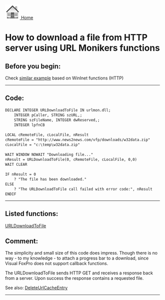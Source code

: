 [<img src="../images/home.png"> Home ](https://github.com/VFPX/Win32API)  

# How to download a file from HTTP server using URL Monikers functions

## Before you begin:
Check [similar example](sample_110.md) based on WinInet functions (HTTP)  
  
***  


## Code:
```foxpro  
DECLARE INTEGER URLDownloadToFile IN urlmon.dll;
	INTEGER pCaller, STRING szURL,;
	STRING szFileName, INTEGER dwReserved,;
	INTEGER lpfnCB

LOCAL cRemoteFile, cLocalFile, nResult
cRemoteFile = "http://www.news2news.com/vfp/downloads/w32data.zip"
cLocalFile = "c:\temp\w32data.zip"

WAIT WINDOW NOWAIT "Downloading file..."
nResult = URLDownloadToFile(0, cRemoteFile, cLocalFile, 0,0)
WAIT CLEAR

IF nResult = 0
	? "The file has been downloaded."
ELSE
	? "The URLDownloadToFile call failed with error code:", nResult
ENDIF  
```  
***  


## Listed functions:
[URLDownloadToFile](../libraries/urlmon/URLDownloadToFile.md)  

## Comment:
The simplicity and small size of this code does impress. Though there is no way - to my knowledge - to attach a progress bar to a download, since Visual FoxPro does not support callback functions.  
  
The URLDownloadToFile sends HTTP GET and receives a response back from a server. Upon success the response contains a requested file.  
  
See also: [DeleteUrlCacheEntry](.../libraries/wininet/DeleteUrlCacheEntry.md)   
  
***  

